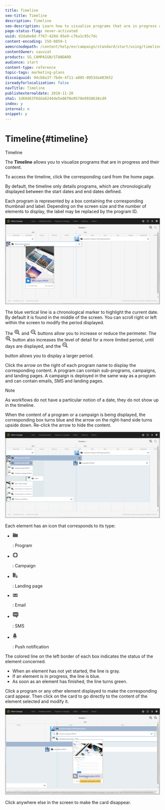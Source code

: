 ```yaml
---
title: Timeline
seo-title: Timeline
description: Timeline
seo-description: Learn how to visualize programs that are in progress and their content using the Adobe Campaign Standard interface.
page-status-flag: never-activated
uuid: d2da6e8d-f767-428d-95e9-c76a1c95c7dc
content-encoding: ISO-8859-1
aemsrcnodepath: /content/help/en/campaign/standard/start/using/timeline
contentOwner: sauviat
products: SG_CAMPAIGN/STANDARD
audience: start
content-type: reference
topic-tags: marketing-plans
discoiquuid: 94cb6a37-7bde-4f11-a805-0953da483652
isreadyforlocalization: false
navTitle: Timeline
publishexternaldate: 2018-11-20
sha1: 1d60d63f6dda6244de5e06f0e9570e9938638cd9
index: y
internal: n
snippet: y
---
```


# Timeline{#timeline}

Timeline

The **Timeline** allows you to visualize programs that are in progress and their content.

To access the timeline, click the corresponding card from the home page.

By default, the timeline only details programs, which are chronologically displayed between the start dates and end dates defined.

Each program is represented by a box containing the corresponding thumbnail and label. Depending on the screen size and the number of elements to display, the label may be replaced by the program ID.

![](assets/timeline_1.png)

The blue vertical line is a chronological marker to highlight the current date. By default it is found in the middle of the screen. You can scroll right or left within the screen to modify the period displayed.

The  ![](assets/timeline_zoom_in.png) and  ![](assets/timeline_zoom_out.png) buttons allow you to increase or reduce the perimeter. The  ![](assets/timeline_zoom_in.png) button also increases the level of detail for a more limited period, until days are displayed, and the  ![](assets/timeline_zoom_out.png)

button allows you to display a larger period.

Click the arrow on the right of each program name to display the corresponding content. A program can contain sub-programs, campaigns, and landing pages. A campaign is deployed in the same way as a program and can contain emails, SMS and landing pages.

>[!NOTE]
>
>As workflows do not have a particular notion of a date, they do not show up in the timeline.

When the content of a program or a campaign is being displayed, the corresponding box turns blue and the arrow on the right-hand side turns upside down. Re-click the arrow to hide the content.

![](assets/timeline_2.png)

Each element has an icon that corresponds to its type:

* ![](assets/timeline_program_icon.png)

  : Program
* ![](assets/timeline_campaign_icon.png)

  : Campaign
* ![](assets/timeline_LP_icon.png)

  : Landing page
* ![](assets/timeline_email_icon.png)

  : Email
* ![](assets/timeline_sms_icon.png)

  : SMS
* ![](assets/timeline_push_icon.png)

  : Push notification

The colored line on the left border of each box indicates the status of the element concerned.

* When an element has not yet started, the line is gray.
* If an element is in progress, the line is blue.
* As soon as an element has finished, the line turns green.

Click a program or any other element displayed to make the corresponding card appear. Then click on the card to go directly to the content of the element selected and modify it.

![](assets/timeline_3.png)

Click anywhere else in the screen to make the card disappear.
